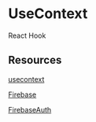 # UseContext
React Hook 

## Resources
[usecontext](https://medium.com/@luisangellucerosaldana20/uso-de-react-api-context-f5e20d5cf7e9)

[Firebase](https://www.freecodecamp.org/news/how-to-use-the-firebase-database-in-react/)

[FirebaseAuth](https://www.freecodecamp.org/news/use-firebase-authentication-in-a-react-app/#:~:text=to%20authenticate%20users%20to%20your,using%20different%20sign%2Din%20methods.)